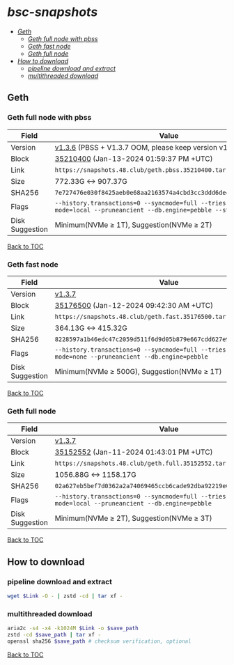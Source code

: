 # *bsc-snapshots*


- *[Geth](#geth)*
    - *[Geth full node with pbss](#geth-full-node-with-pbss)*
    - *[Geth fast node](#geth-fast-node)*
    - *[Geth full node](#geth-full-node)*
- *[How to download](#how-to-download)*
    - *[pipeline download and extract](#pipeline-download-and-extract)*
    - *[multithreaded download](#multithreaded-download)*

## Geth
### Geth full node with pbss

| Field |Value |
| --- | --- |
| Version | [v1.3.6](https://github.com/bnb-chain/bsc/releases/tag/v1.3.6) (PBSS + V1.3.7 OOM, please keep version v1.3.6 [#132](https://github.com/48Club/bsc-snapshots/issues/132)) |
| Block | [35210400](https://bscscan.com/block/35210400) (Jan-13-2024 01:59:37 PM +UTC) |
| Link | `https://snapshots.48.club/geth.pbss.35210400.tar.zst` |
| Size | 772.33G <-> 907.37G |
| SHA256 | `7e727476e030f8425aeb0e68aa2163574a4cbd3cc3ddd6dec86da2fa96ff0db0` |
| Flags | `--history.transactions=0 --syncmode=full --tries-verify-mode=local --pruneancient --db.engine=pebble --state.scheme=path` |
| Disk Suggestion | Minimum(NVMe ≥ 1T), Suggestion(NVMe ≥ 2T)|

[Back to TOC](#bsc-snapshots)

### Geth fast node

| Field |Value |
| --- | --- |
| Version | [v1.3.7](https://github.com/bnb-chain/bsc/releases/tag/v1.3.7) |
| Block | [35176500](https://bscscan.com/block/35176500) (Jan-12-2024 09:42:30 AM +UTC) |
| Link | `https://snapshots.48.club/geth.fast.35176500.tar.zst` |
| Size | 364.13G <-> 415.32G |
| SHA256 | `8228597a1b46edc47c2059d511f6d9d05b879e667cdd627e9225038dad3cf881` |
| Flags | `--history.transactions=0 --syncmode=full --tries-verify-mode=none --pruneancient --db.engine=pebble` |
| Disk Suggestion | Minimum(NVMe ≥ 500G), Suggestion(NVMe ≥ 1T)|

[Back to TOC](#bsc-snapshots)

### Geth full node

| Field |Value |
| --- | --- |
| Version | [v1.3.7](https://github.com/bnb-chain/bsc/releases/tag/v1.3.7) |
| Block | [35152552](https://bscscan.com/block/35152552) (Jan-11-2024 01:43:01 PM +UTC) |
| Link | `https://snapshots.48.club/geth.full.35152552.tar.zst` |
| Size | 1056.88G <-> 1158.17G |
| SHA256 | `02a627eb5bef7d0362a2a74069465ccb6cade92dba92219e0844d99f16b7ef8f` |
| Flags | `--history.transactions=0 --syncmode=full --tries-verify-mode=local --pruneancient --db.engine=pebble` |
| Disk Suggestion | Minimum(NVMe ≥ 2T), Suggestion(NVMe ≥ 3T)|

[Back to TOC](#bsc-snapshots)

## How to download
### pipeline download and extract

```bash
wget $Link -O - | zstd -cd | tar xf -
```

### multithreaded download

```bash
aria2c -s4 -x4 -k1024M $Link -o $save_path
zstd -cd $save_path | tar xf -
openssl sha256 $save_path # checksum verification, optional
```

[Back to TOC](#bsc-snapshots)
